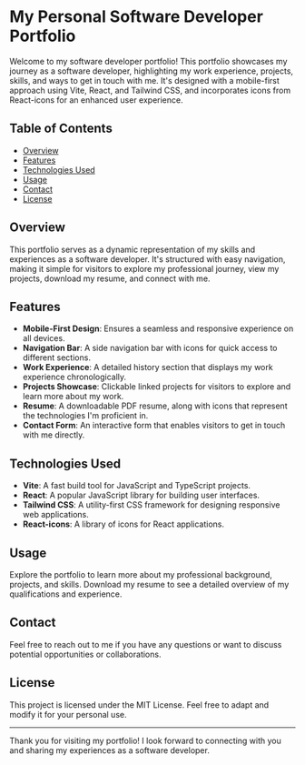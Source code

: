 # My Personal Software Developer Portfolio

Welcome to my software developer portfolio! This portfolio showcases my journey as a software developer, highlighting my work experience, projects, skills, and ways to get in touch with me. It's designed with a mobile-first approach using Vite, React, and Tailwind CSS, and incorporates icons from React-icons for an enhanced user experience.

## Table of Contents
- [Overview](#overview)
- [Features](#features)
- [Technologies Used](#technologies-used)
- [Usage](#usage)
- [Contact](#contact)
- [License](#license)

## Overview

This portfolio serves as a dynamic representation of my skills and experiences as a software developer. It's structured with easy navigation, making it simple for visitors to explore my professional journey, view my projects, download my resume, and connect with me.

## Features

- **Mobile-First Design**: Ensures a seamless and responsive experience on all devices.
- **Navigation Bar**: A side navigation bar with icons for quick access to different sections.
- **Work Experience**: A detailed history section that displays my work experience chronologically.
- **Projects Showcase**: Clickable linked projects for visitors to explore and learn more about my work.
- **Resume**: A downloadable PDF resume, along with icons that represent the technologies I'm proficient in.
- **Contact Form**: An interactive form that enables visitors to get in touch with me directly.

## Technologies Used

- **Vite**: A fast build tool for JavaScript and TypeScript projects.
- **React**: A popular JavaScript library for building user interfaces.
- **Tailwind CSS**: A utility-first CSS framework for designing responsive web applications.
- **React-icons**: A library of icons for React applications.

## Usage

Explore the portfolio to learn more about my professional background, projects, and skills. Download my resume to see a detailed overview of my qualifications and experience.

## Contact

Feel free to reach out to me if you have any questions or want to discuss potential opportunities or collaborations.

## License

This project is licensed under the MIT License. Feel free to adapt and modify it for your personal use.

---

Thank you for visiting my portfolio! I look forward to connecting with you and sharing my experiences as a software developer.